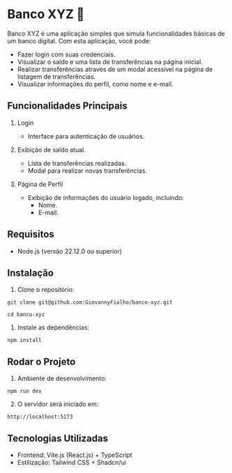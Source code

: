 # Banco XYZ 🏦

Banco XYZ é uma aplicação simples que simula funcionalidades básicas de um banco digital. Com esta aplicação, você pode:
- Fazer login com suas credenciais.
- Visualizar o saldo e uma lista de transferências na página inicial.
- Realizar transferências através de um modal acessível na página de listagem de transferências.
- Visualizar informações do perfil, como nome e e-mail.

## Funcionalidades Principais

1. Login
   - Interface para autenticação de usuários.

2. Exibição de saldo atual.
   - Lista de transferências realizadas.
   - Modal para realizar novas transferências.

3. Página de Perfil
   - Exibição de informações do usuário logado, incluindo:
     - Nome.
     - E-mail.

## Requisitos
- Node.js (versão 22.12.0 ou superior)

## Instalação
1. Clone o repositório:
```
git clone git@github.com:GiovannyFialho/banco-xyz.git
```
```
cd banco-xyz
```

1. Instale as dependências:
```
npm install
```

## Rodar o Projeto
1. Ambiente de desenvolvimento:
```
npm run dev
```
2. O servidor será iniciado em:
```
http://localhost:5173
```

## Tecnologias Utilizadas
- Frontend: Vite.js (React.js) + TypeScript
- Estilização: Tailwind CSS + Shadcn/ui
